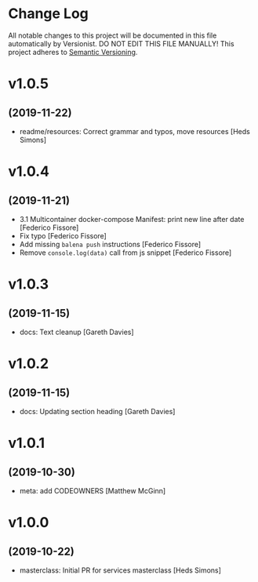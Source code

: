 # Change Log

All notable changes to this project will be documented in this file
automatically by Versionist. DO NOT EDIT THIS FILE MANUALLY!
This project adheres to [Semantic Versioning](http://semver.org/).

# v1.0.5
## (2019-11-22)

* readme/resources: Correct grammar and typos, move resources [Heds Simons]

# v1.0.4
## (2019-11-21)

* 3.1 Multicontainer docker-compose Manifest: print new line after date [Federico Fissore]
* Fix typo [Federico Fissore]
* Add missing `balena push` instructions [Federico Fissore]
* Remove `console.log(data)` call from js snippet [Federico Fissore]

# v1.0.3
## (2019-11-15)

* docs: Text cleanup [Gareth Davies]

# v1.0.2
## (2019-11-15)

* docs: Updating section heading [Gareth Davies]

# v1.0.1
## (2019-10-30)

* meta: add CODEOWNERS [Matthew McGinn]

# v1.0.0
## (2019-10-22)

* masterclass: Initial PR for services masterclass [Heds Simons]
